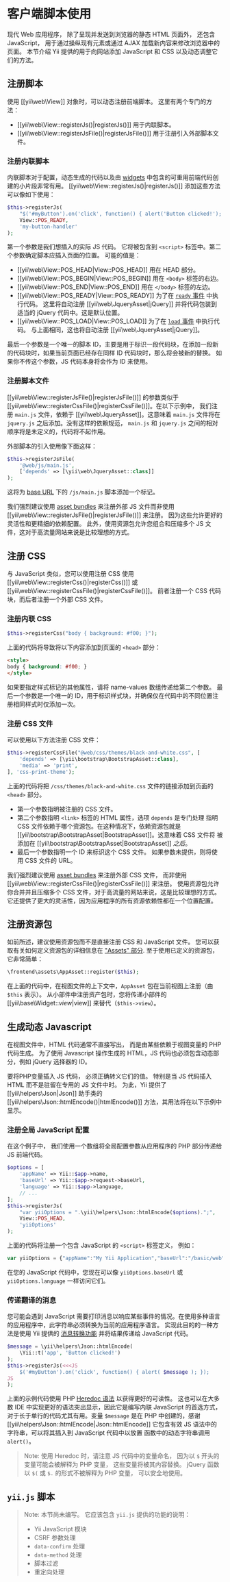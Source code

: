 客户端脚本使用
===========================

现代 Web 应用程序，
除了呈现并发送到浏览器的静态 HTML 页面外，
还包含 JavaScript，
用于通过操纵现有元素或通过 AJAX 加载新内容来修改浏览器中的页面。
本节介绍 Yii 提供的用于向网站添加 JavaScript 和 CSS 以及动态调整它们的方法。

## 注册脚本 <span id="register-scripts"></span>

使用 [[yii\web\View]] 对象时，可以动态注册前端脚本。
这里有两个专门的方法：

- [[yii\web\View::registerJs()|registerJs()]] 用于内联脚本。
- [[yii\web\View::registerJsFile()|registerJsFile()]] 用于注册引入外部脚本文件。

### 注册内联脚本 <span id="inline-scripts"></span>

内联脚本对于配置，动态生成的代码以及由 [widgets](structure-widgets.md) 中包含的可重用前端代码创建的小片段非常有用。
[[yii\web\View::registerJs()|registerJs()]] 添加这些方法可以像如下使用：

```php
$this->registerJs(
    "$('#myButton').on('click', function() { alert('Button clicked!'); });",
    View::POS_READY,
    'my-button-handler'
);
```

第一个参数是我们想插入的实际 JS 代码。
它将被包含到 `<script>` 标签中。第二个参数确定脚本应插入页面的位置。
可能的值是：

- [[yii\web\View::POS_HEAD|View::POS_HEAD]] 用在 HEAD 部分。
- [[yii\web\View::POS_BEGIN|View::POS_BEGIN]] 用在 `<body>` 标签的右边。
- [[yii\web\View::POS_END|View::POS_END]] 用在 `</body>` 标签的左边。
- [[yii\web\View::POS_READY|View::POS_READY]] 为了在 [`ready` 事件](http://learn.jquery.com/using-jquery-core/document-ready/) 中执行代码。
  这里将自动注册 [[yii\web\JqueryAsset|jQuery]] 并将代码包装到适当的 jQuery 代码中。这是默认位置。
- [[yii\web\View::POS_LOAD|View::POS_LOAD]] 为了在 [`load` 事件](http://learn.jquery.com/using-jquery-core/document-ready/) 中执行代码。
  与上面相同，这也将自动注册 [[yii\web\JqueryAsset|jQuery]]。

最后一个参数是一个唯一的脚本 ID，主要是用于标识一段代码块，在添加一段新的代码块时，如果当前页面已经存在同样 ID 代码块时，那么将会被新的替换。
如果你不传这个参数，JS 代码本身将会作为 ID 来使用。

### 注册脚本文件 <span id="script-files"></span>

[[yii\web\View::registerJsFile()|registerJsFile()]] 的参数类似于
[[yii\web\View::registerCssFile()|registerCssFile()]]。在以下示例中，
我们注册 `main.js` 文件，依赖于 [[yii\web\JqueryAsset]]。这意味着 `main.js`
文件将在 `jquery.js` 之后添加。没有这样的依赖规范，
`main.js` 和 `jquery.js` 之间的相对顺序将是未定义的，代码将不起作用。

外部脚本的引入使用像下面这样：

```php
$this->registerJsFile(
    '@web/js/main.js',
    ['depends' => [\yii\web\JqueryAsset::class]]
);
```

这将为 [base URL](concept-aliases.md#predefined-aliases) 下的 `/js/main.js` 脚本添加一个标记。

我们强烈建议使用 [asset bundles](structure-assets.md) 来注册外部 JS 文件而非使用 [[yii\web\View::registerJsFile()|registerJsFile()]] 来注册。 因为这些允许更好的灵活性和更精细的依赖配置。
此外，使用资源包允许您组合和压缩多个 JS 文件，这对于高流量网站来说是比较理想的方式。

## 注册 CSS <span id="register-css"></span>

与 JavaScript 类似，您可以使用注册 CSS 使用
[[yii\web\View::registerCss()|registerCss()]] 或
[[yii\web\View::registerCssFile()|registerCssFile()]]。
前者注册一个 CSS 代码块，而后者注册一个外部 CSS 文件。

### 注册内联 CSS <span id="inline-css"></span>

```php
$this->registerCss("body { background: #f00; }");
```

上面的代码将导致将以下内容添加到页面的 `<head>` 部分：

```html
<style>
body { background: #f00; }
</style>
```

如果要指定样式标记的其他属性，请将 name-values 数组传递给第二个参数。
最后一个参数是一个唯一的 ID，用于标识样式块，并确保仅在代码中的不同位置注册相同样式时仅添加一次。

### 注册 CSS 文件 <span id="css-files"></span>

可以使用以下方法注册 CSS 文件：

```php
$this->registerCssFile("@web/css/themes/black-and-white.css", [
    'depends' => [\yii\bootstrap\BootstrapAsset::class],
    'media' => 'print',
], 'css-print-theme');
```

上面的代码将把 `/css/themes/black-and-white.css` 文件的链接添加到页面的 `<head>` 部分。

* 第一个参数指明被注册的 CSS 文件。
* 第二个参数指明 `<link>` 标签的 HTML 属性，选项 `depends` 是专门处理
  指明 CSS 文件依赖于哪个资源包。在这种情况下，依赖资源包就是
  [[yii\bootstrap\BootstrapAsset|BootstrapAsset]]。这意味着 CSS 文件将
  被添加在 [[yii\bootstrap\BootstrapAsset|BootstrapAsset]] *之后*。
* 最后一个参数指明一个 ID 来标识这个 CSS 文件。
  如果参数未提供，则将使用 CSS 文件的 URL。


我们强烈建议使用 [asset bundles](structure-assets.md) 来注册外部 CSS 文件，
而非使用 [[yii\web\View::registerCssFile()|registerCssFile()]] 来注册。
使用资源包允许你合并并且压缩多个 CSS 文件，对于高流量的网站来说，这是比较理想的方式。
它还提供了更大的灵活性，因为应用程序的所有资源依赖性都在一个位置配置。


## 注册资源包 <span id="asset-bundles"></span>

如前所述，建议使用资源包而不是直接注册 CSS 和 JavaScript 文件。
您可以获取有关如何定义资源包的详细信息在
["Assets" 部分](structure-assets.md).
至于使用已定义的资源包，它非常简单：

```php
\frontend\assets\AppAsset::register($this);
```

在上面的代码中，在视图文件的上下文中，`AppAsset` 包在当前视图上注册（由 `$this` 表示）。
从小部件中注册资产包时，您将传递小部件的
[[yii\base\Widget::$view|$view]] 来替代（`$this->view`）。


## 生成动态 Javascript <span id="dynamic-js"></span>

在视图文件中，HTML 代码通常不直接写出，
而是由某些依赖于视图变量的 PHP 代码生成。
为了使用 Javascript 操作生成的 HTML，JS 代码也必须包含动态部分，例如 jQuery 选择器的 ID。

要将PHP变量插入 JS 代码，
必须正确转义它们的值。
特别是当 JS 代码插入 HTML 而不是驻留在专用的 JS 文件中时。
为此，Yii 提供了 [[yii\helpers\Json|Json]] 助手类的 [[yii\helpers\Json::htmlEncode()|htmlEncode()]] 方法，其用法将在以下示例中显示。

### 注册全局 JavaScript 配置 <span id="js-configuration"></span>

在这个例子中，
我们使用一个数组将全局配置参数从应用程序的 PHP 部分传递给 JS 前端代码。

```php
$options = [
    'appName' => Yii::$app->name,
    'baseUrl' => Yii::$app->request->baseUrl,
    'language' => Yii::$app->language,
    // ...
];
$this->registerJs(
    "var yiiOptions = ".\yii\helpers\Json::htmlEncode($options).";",
    View::POS_HEAD,
    'yiiOptions'
);
```

上面的代码将注册一个包含 JavaScript 的 `<script>` 标签定义，
例如：

```javascript
var yiiOptions = {"appName":"My Yii Application","baseUrl":"/basic/web","language":"en"};
```

在您的 JavaScript 代码中，您现在可以像 `yiiOptions.baseUrl` 或 `yiiOptions.language` 一样访问它们。

### 传递翻译的消息 <span id="translated-messages"></span>

您可能会遇到 JavaScript 需要打印消息以响应某些事件的情况。在使用多种语言的应用程序中，此字符串必须转换为当前的应用程序语言。
实现此目的的一种方法是使用 Yii 提供的
[消息转换功能](tutorial-i18n.md#message-translation) 并将结果传递给 JavaScript 代码。

```php
$message = \yii\helpers\Json::htmlEncode(
    \Yii::t('app', 'Button clicked!')
);
$this->registerJs(<<<JS
    $('#myButton').on('click', function() { alert( $message ); });
JS
);
```

上面的示例代码使用 PHP
[Heredoc 语法](https://secure.php.net/manual/en/language.types.string.php#language.types.string.syntax.heredoc) 以获得更好的可读性。
这也可以在大多数 IDE 中实现更好的语法突出显示，因此它是编写内联 JavaScript 的首选方式，对于长于单行的代码尤其有用。变量 `$message` 是在 PHP
中创建的，感谢 [[yii\helpers\Json::htmlEncode|Json::htmlEncode]]
它包含有效 JS 语法中的字符串，可以将其插入到 JavaScript 代码中以放置 函数中的动态字符串调用 `alert()`。

> Note: 使用 Heredoc 时，请注意 JS 代码中的变量命名，
> 因为以 `$` 开头的变量可能会被解释为 PHP 变量，
> 这些变量将被其内容替换。
> jQuery 函数以 `$(` 或 `$.` 的形式不被解释为 PHP 变量，
> 可以安全地使用。

## `yii.js` 脚本 <span id="yii.js"></span>

> Note: 本节尚未编写。 它应该包含 `yii.js` 提供的功能的说明：
> 
> - Yii JavaScript 模块
> - CSRF 参数处理
> - `data-confirm` 处理
> - `data-method` 处理
> - 脚本过滤
> - 重定向处理

